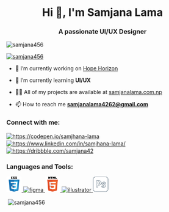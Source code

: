 <h1 align="center">Hi 👋, I'm Samjana Lama</h1>
<h3 align="center">A passionate UI/UX Designer</h3>

<p align="left"> <img src="https://komarev.com/ghpvc/?username=samjana456&label=Profile%20views&color=0e75b6&style=flat" alt="samjana456" /> </p>

<p align="left"> <a href="https://github.com/ryo-ma/github-profile-trophy"><img src="https://github-profile-trophy.vercel.app/?username=samjana456" alt="samjana456" /></a> </p>

- 🔭 I’m currently working on [Hope Horizon](https://www.figma.com/proto/cqnpUWcxCbngevpuq0fLjU/hope-horizon?page-id=5%3A19&node-id=6-64&starting-point-node-id=6%3A64&t=t3ujtSZ83rKzepB6-1)

- 🌱 I’m currently learning **UI/UX**

- 👨‍💻 All of my projects are available at [samjanalama.com.np](samjanalama.com.np)

- 📫 How to reach me **samjanalama4262@gmail.com**

<h3 align="left">Connect with me:</h3>
<p align="left">
<a href="https://codepen.io/https://codepen.io/samjhana-lama" target="blank"><img align="center" src="https://raw.githubusercontent.com/rahuldkjain/github-profile-readme-generator/master/src/images/icons/Social/codepen.svg" alt="https://codepen.io/samjhana-lama" height="30" width="40" /></a>
<a href="https://linkedin.com/in/https://www.linkedin.com/in/samjhana-lama/" target="blank"><img align="center" src="https://raw.githubusercontent.com/rahuldkjain/github-profile-readme-generator/master/src/images/icons/Social/linked-in-alt.svg" alt="https://www.linkedin.com/in/samjhana-lama/" height="30" width="40" /></a>
<a href="https://dribbble.com/https://dribbble.com/samjana42" target="blank"><img align="center" src="https://raw.githubusercontent.com/rahuldkjain/github-profile-readme-generator/master/src/images/icons/Social/dribbble.svg" alt="https://dribbble.com/samjana42" height="30" width="40" /></a>
</p>

<h3 align="left">Languages and Tools:</h3>
<p align="left"> <a href="https://www.w3schools.com/css/" target="_blank" rel="noreferrer"> <img src="https://raw.githubusercontent.com/devicons/devicon/master/icons/css3/css3-original-wordmark.svg" alt="css3" width="40" height="40"/> </a> <a href="https://www.figma.com/" target="_blank" rel="noreferrer"> <img src="https://www.vectorlogo.zone/logos/figma/figma-icon.svg" alt="figma" width="40" height="40"/> </a> <a href="https://www.w3.org/html/" target="_blank" rel="noreferrer"> <img src="https://raw.githubusercontent.com/devicons/devicon/master/icons/html5/html5-original-wordmark.svg" alt="html5" width="40" height="40"/> </a> <a href="https://www.adobe.com/in/products/illustrator.html" target="_blank" rel="noreferrer"> <img src="https://www.vectorlogo.zone/logos/adobe_illustrator/adobe_illustrator-icon.svg" alt="illustrator" width="40" height="40"/> </a> <a href="https://www.photoshop.com/en" target="_blank" rel="noreferrer"> <img src="https://raw.githubusercontent.com/devicons/devicon/master/icons/photoshop/photoshop-line.svg" alt="photoshop" width="40" height="40"/> </a> </p>

<p>&nbsp;<img align="center" src="https://github-readme-stats.vercel.app/api?username=samjana456&show_icons=true&locale=en" alt="samjana456" /></p>

